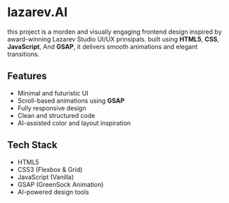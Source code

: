 ﻿# lazarev.AI
 this project is a morden and visually engaging frontend design inspired by award-winning Lazarev Studio UI/UX prinsipals. built using **HTML5**, **CSS**, **JavaScript**, And **GSAP**, it delivers smooth animations and elegant transitions.

 ## Features
- Minimal and futuristic UI
- Scroll-based animations using **GSAP**
- Fully responsive design
- Clean and structured code
- AI-assisted color and layout inspiration

## Tech Stack
- HTML5
- CSS3 (Flexbox & Grid)
- JavaScript (Vanilla)
- GSAP (GreenSock Animation)
- AI-powered design tools

